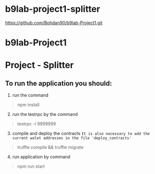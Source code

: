 # b9lab-project1-splitter
https://github.com/Bohdan90/b9lab-Project1.git

# b9lab-Project1
# Project - Splitter

## To run the application you should:
1. run the command 
> npm install
2. run the testrpc by the command 
> testrpc -l 9999999
3. compile and deploy the contracts 
`It is also necessary to add the current walet addresses in the file 'deploy_contracts'`

> truffle compile && truffle migrate
4. run application by command 
> npm run start

